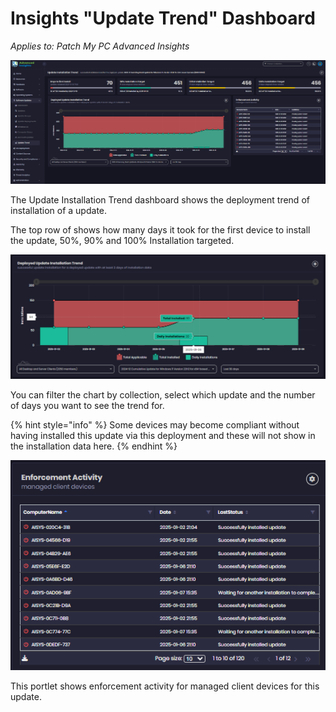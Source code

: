 # Insights "Update Trend" Dashboard

_Applies to: Patch My PC Advanced Insights_

![](/_images/image%20%28311%29.png "Update Installation Trend Dashboard")

The Update Installation Trend dashboard shows the deployment trend of installation of a update.

The top row of shows how many days it took for the first device to install the update, 50%, 90% and 100% Installation targeted.

![](/_images/image%20%28312%29.png "Deployment Update Installation Trend chart")

You can filter the chart by collection, select which update and the number of days you want to see the trend for.



{% hint style="info" %}
Some devices may become compliant without having installed this update via this deployment and these will not show in the installation data here.
{% endhint %}

![](/_images/image%20%28313%29.png "Enforcement Activity chart")

This portlet shows enforcement activity for managed client devices for this update.
